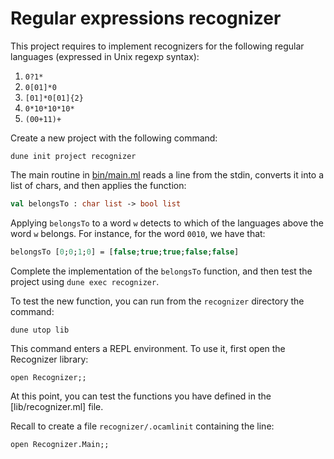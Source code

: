 # Regular expressions recognizer

This project requires to implement recognizers for the following
regular languages (expressed in Unix regexp syntax):
1. `0?1*`
2. `0[01]*0`
3. `[01]*0[01]{2}`
4. `0*10*10*10*`
5. `(00+11)+`

Create a new project with the following command:
```
dune init project recognizer
```

The main routine in [bin/main.ml](bin/main.ml) reads a line from the stdin,
converts it into a list of chars, and then applies the function:
```ocaml
val belongsTo : char list -> bool list
```
Applying `belongsTo` to a word `w` detects to which of the languages above
the word `w` belongs.
For instance, for the word `0010`, we have that:
```ocaml
belongsTo [0;0;1;0] = [false;true;true;false;false]
```

Complete the implementation of the `belongsTo` function,
and then test the project using `dune exec recognizer`.

To test the new function, you can run from the `recognizer` directory
the command:
```
dune utop lib
```
This command enters a REPL environment. To use it, first open the Recognizer library:
```
open Recognizer;;
```
At this point, you can test the functions you have defined in the [lib/recognizer.ml] file.

Recall to create a file `recognizer/.ocamlinit` containing the line:
```
open Recognizer.Main;;
```
